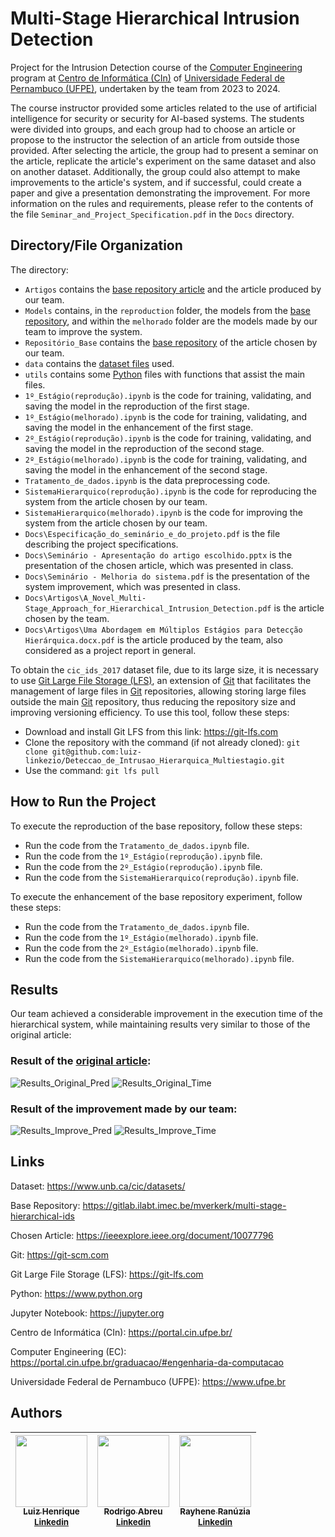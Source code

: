 # Multi-Stage Hierarchical Intrusion Detection

Project for the Intrusion Detection course of the [Computer Engineering](https://portal.cin.ufpe.br/graduacao/#engenharia-da-computacao) program at [Centro de Informática (CIn)](https://portal.cin.ufpe.br/) of [Universidade Federal de Pernambuco (UFPE)](https://www.ufpe.br/), undertaken by the team from 2023 to 2024.

The course instructor provided some articles related to the use of artificial intelligence for security or security for AI-based systems. The students were divided into groups, and each group had to choose an article or propose to the instructor the selection of an article from outside those provided. After selecting the article, the group had to present a seminar on the article, replicate the article's experiment on the same dataset and also on another dataset. Additionally, the group could also attempt to make improvements to the article's system, and if successful, could create a paper and give a presentation demonstrating the improvement. For more information on the rules and requirements, please refer to the contents of the file `Seminar_and_Project_Specification.pdf` in the `Docs` directory.

## Directory/File Organization

The directory:
 - `Artigos` contains the [base repository article](https://ieeexplore.ieee.org/document/10077796) and the article produced by our team.
 - `Models` contains, in the `reproduction` folder, the models from the [base repository](https://gitlab.ilabt.imec.be/mverkerk/multi-stage-hierarchical-ids), and within the `melhorado` folder are the models made by our team to improve the system.
 - `Repositório_Base` contains the [base repository](https://gitlab.ilabt.imec.be/mverkerk/multi-stage-hierarchical-ids) of the article chosen by our team.
 - `data` contains the [dataset files](https://www.unb.ca/cic/datasets/) used.
 - `utils` contains some [Python](https://www.python.org) files with functions that assist the main files.
 - `1º_Estágio(reprodução).ipynb` is the code for training, validating, and saving the model in the reproduction of the first stage.
 - `1º_Estágio(melhorado).ipynb` is the code for training, validating, and saving the model in the enhancement of the first stage.
 - `2º_Estágio(reprodução).ipynb` is the code for training, validating, and saving the model in the reproduction of the second stage.
 - `2º_Estágio(melhorado).ipynb` is the code for training, validating, and saving the model in the enhancement of the second stage.
 - `Tratamento_de_dados.ipynb` is the data preprocessing code.
 - `SistemaHierarquico(reprodução).ipynb` is the code for reproducing the system from the article chosen by our team.
 - `SistemaHierarquico(melhorado).ipynb` is the code for improving the system from the article chosen by our team.
 - `Docs\Especificação_do_seminário_e_do_projeto.pdf` is the file describing the project specifications.
 - `Docs\Seminário - Apresentação do artigo escolhido.pptx` is the presentation of the chosen article, which was presented in class.
 - `Docs\Seminário - Melhoria do sistema.pdf` is the presentation of the system improvement, which was presented in class.
 - `Docs\Artigos\A_Novel_Multi-Stage_Approach_for_Hierarchical_Intrusion_Detection.pdf` is the article chosen by the team.
 - `Docs\Artigos\Uma Abordagem em Múltiplos Estágios para Detecção Hierárquica.docx.pdf` is the article produced by the team, also considered as a project report in general.

To obtain the `cic_ids_2017` dataset file, due to its large size, it is necessary to use [Git Large File Storage (LFS)](https://git-lfs.com), an extension of [Git](https://git-scm.com) that facilitates the management of large files in [Git](https://git-scm.com) repositories, allowing storing large files outside the main [Git](https://git-scm.com) repository, thus reducing the repository size and improving versioning efficiency. To use this tool, follow these steps:
- Download and install Git LFS from this link: https://git-lfs.com
- Clone the repository with the command (if not already cloned): `git clone git@github.com:luiz-linkezio/Deteccao_de_Intrusao_Hierarquica_Multiestagio.git`
- Use the command: `git lfs pull`

## How to Run the Project

To execute the reproduction of the base repository, follow these steps:
- Run the code from the `Tratamento_de_dados.ipynb` file.
- Run the code from the `1º_Estágio(reprodução).ipynb` file.
- Run the code from the `2º_Estágio(reprodução).ipynb` file.
- Run the code from the `SistemaHierarquico(reprodução).ipynb` file.

To execute the enhancement of the base repository experiment, follow these steps:
- Run the code from the `Tratamento_de_dados.ipynb` file.
- Run the code from the `1º_Estágio(melhorado).ipynb` file.
- Run the code from the `2º_Estágio(melhorado).ipynb` file.
- Run the code from the `SistemaHierarquico(melhorado).ipynb` file.

## Results

Our team achieved a considerable improvement in the execution time of the hierarchical system, while maintaining results very similar to those of the original article:

### Result of the [original article](https://ieeexplore.ieee.org/document/10077796):
![Results_Original_Pred](https://github.com/luiz-linkezio/Deteccao_de_Intrusao_Hierarquica_Multiestagio/assets/125787137/4c17f40c-60aa-4cb0-a567-38e5e62f49ea)
![Results_Original_Time](https://github.com/luiz-linkezio/Deteccao_de_Intrusao_Hierarquica_Multiestagio/assets/125787137/98dcf131-1e44-4ab3-8472-c1be621f8639)

### Result of the improvement made by our team:
![Results_Improve_Pred](https://github.com/luiz-linkezio/Deteccao_de_Intrusao_Hierarquica_Multiestagio/assets/125787137/1793fad0-ffdc-49da-a97c-06bc24590e24)
![Results_Improve_Time](https://github.com/luiz-linkezio/Deteccao_de_Intrusao_Hierarquica_Multiestagio/assets/125787137/4a2e24dc-5ff0-41ad-9d49-d8177cb6814e)

## Links

Dataset: https://www.unb.ca/cic/datasets/

Base Repository: https://gitlab.ilabt.imec.be/mverkerk/multi-stage-hierarchical-ids

Chosen Article: https://ieeexplore.ieee.org/document/10077796

Git: https://git-scm.com

Git Large File Storage (LFS): https://git-lfs.com

Python: https://www.python.org

Jupyter Notebook: https://jupyter.org

Centro de Informática (CIn): https://portal.cin.ufpe.br/

Computer Engineering (EC): https://portal.cin.ufpe.br/graduacao/#engenharia-da-computacao

Universidade Federal de Pernambuco (UFPE): https://www.ufpe.br

## Authors

| [<img src="https://github.com/luiz-linkezio.png" width=115><br><sub>Luiz Henrique</sub><br>](https://github.com/luiz-linkezio) <sub>[Linkedin](https://www.linkedin.com/in/lhbas/)</sub> | [<img src="https://github.com/Raafm.png" width=115><br><sub>Rodrigo Abreu</sub><br>](https://github.com/Raafm) <sub>[Linkedin](https://www.linkedin.com/in/rodrigo-abreu-/)</sub> | [<img src="https://github.com/Rayhene.png" width=115><br><sub>Rayhene Ranúzia</sub><br>](https://github.com/Rayhene) <sub>[Linkedin](https://www.linkedin.com/in/rayhene/)</sub> |
| :-----------------------------------------------------------------------------------------------------------------------------------------------------------------------------------------------------------------------------------------------------------------------------------------------------------------------------------------------------: | :-----------------------------------------------------------------------------------------------------------------------------------------------------------------------------------------------------------------------------------------------------------------------------------------------------------------------------------------------------------: | :-----------------------------------------------------------------------------------------------------------------------------------------------------------------------------------------------------------------------------------------------------------------------------------------------------------------------------------------------------------: |
